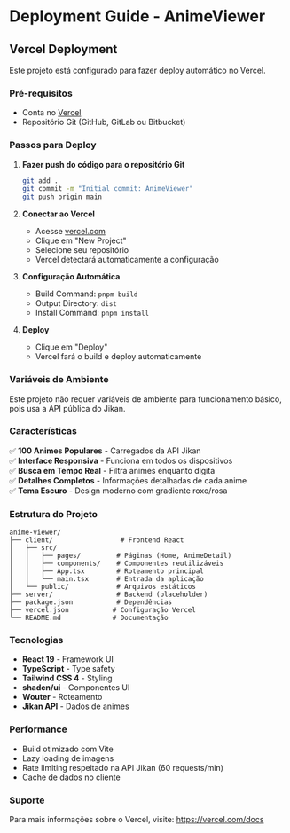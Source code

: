 # Deployment Guide - AnimeViewer

## Vercel Deployment

Este projeto está configurado para fazer deploy automático no Vercel.

### Pré-requisitos

- Conta no [Vercel](https://vercel.com)
- Repositório Git (GitHub, GitLab ou Bitbucket)

### Passos para Deploy

1. **Fazer push do código para o repositório Git**
   ```bash
   git add .
   git commit -m "Initial commit: AnimeViewer"
   git push origin main
   ```

2. **Conectar ao Vercel**
   - Acesse [vercel.com](https://vercel.com)
   - Clique em "New Project"
   - Selecione seu repositório
   - Vercel detectará automaticamente a configuração

3. **Configuração Automática**
   - Build Command: `pnpm build`
   - Output Directory: `dist`
   - Install Command: `pnpm install`

4. **Deploy**
   - Clique em "Deploy"
   - Vercel fará o build e deploy automaticamente

### Variáveis de Ambiente

Este projeto não requer variáveis de ambiente para funcionamento básico, pois usa a API pública do Jikan.

### Características

✅ **100 Animes Populares** - Carregados da API Jikan  
✅ **Interface Responsiva** - Funciona em todos os dispositivos  
✅ **Busca em Tempo Real** - Filtra animes enquanto digita  
✅ **Detalhes Completos** - Informações detalhadas de cada anime  
✅ **Tema Escuro** - Design moderno com gradiente roxo/rosa  

### Estrutura do Projeto

```
anime-viewer/
├── client/                 # Frontend React
│   ├── src/
│   │   ├── pages/         # Páginas (Home, AnimeDetail)
│   │   ├── components/    # Componentes reutilizáveis
│   │   ├── App.tsx        # Roteamento principal
│   │   └── main.tsx       # Entrada da aplicação
│   └── public/            # Arquivos estáticos
├── server/                # Backend (placeholder)
├── package.json           # Dependências
├── vercel.json           # Configuração Vercel
└── README.md             # Documentação
```

### Tecnologias

- **React 19** - Framework UI
- **TypeScript** - Type safety
- **Tailwind CSS 4** - Styling
- **shadcn/ui** - Componentes UI
- **Wouter** - Roteamento
- **Jikan API** - Dados de animes

### Performance

- Build otimizado com Vite
- Lazy loading de imagens
- Rate limiting respeitado na API Jikan (60 requests/min)
- Cache de dados no cliente

### Suporte

Para mais informações sobre o Vercel, visite: https://vercel.com/docs

